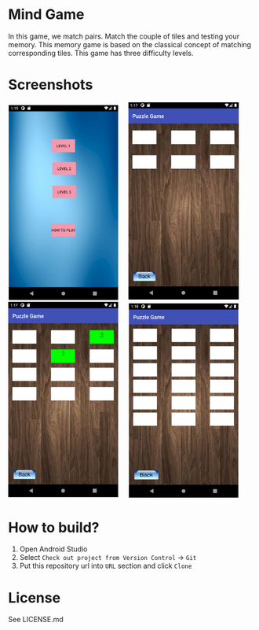 # Mind Game
In this game, we match pairs. Match the couple of tiles and testing your memory. This memory game is based on the classical concept of matching corresponding tiles. This game has three difficulty levels.

# Screenshots

<img src="/screenshot/a.PNG" width="225"/> &nbsp; &nbsp;      <img src="/screenshot/b.PNG" width="225"/> <br> <img src="/screenshot/c.PNG" width="225"/>    &nbsp; &nbsp;       <img src="/screenshot/d.PNG" width="225"/>

# How to build?
1. Open Android Studio
2. Select `Check out project from Version Control` -> `Git`
3. Put this repository url into `URL` section and click `Clone`

# License
See LICENSE.md
